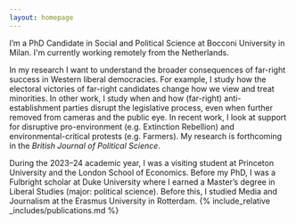 ```yaml
---
layout: homepage
---
```


I’m a PhD Candidate in Social and Political Science at Bocconi University in Milan. I'm currently working remotely from the Netherlands. 

In my research I want to understand the broader consequences of far-right success in Western liberal democracies. For example, I study how the electoral victories of far-right candidates change how we view and treat minorities. In other work, I study when and how (far-right) anti-establishment parties disrupt the legislative process, even when further removed from cameras and the public eye. In recent work, I look at support for disruptive pro-environment (e.g. Extinction Rebellion) and environmental-critical protests (e.g. Farmers). My research is forthcoming in the _British Journal of Political Science_.

During the 2023–24 academic year, I was a visiting student at Princeton University and the London School of Economics.  Before my PhD, I was a Fulbright scholar at Duke University where I earned a Master’s degree in Liberal Studies (major: political science). Before this, I studied Media and Journalism at the Erasmus University in Rotterdam. 
{% include_relative _includes/publications.md %}

